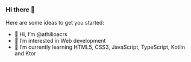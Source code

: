 ### Hi there 👋

<!--
**athilioacrs/athilioacrs** is a ✨ _special_ ✨ repository because its `README.md` (this file) appears on your GitHub profile.
-->

Here are some ideas to get you started:
- :wave: Hi, I’m @athilioacrs
- :eyes: I’m interested in Web development
- 🌱 I’m currently learning HTML5, CSS3, JavaScript, TypeScript, Kotlin and Ktor
